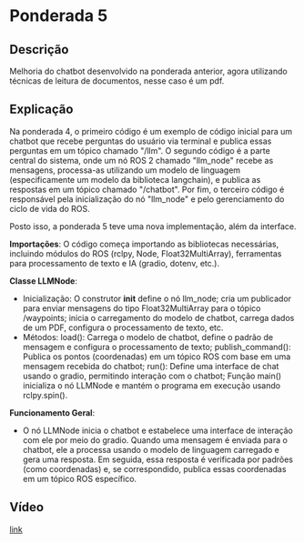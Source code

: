 # Ponderada 5

## Descrição 
Melhoria do chatbot desenvolvido na ponderada anterior, agora utilizando técnicas de leitura de documentos, nesse caso é um pdf.

## Explicação
Na ponderada 4, o primeiro código é um exemplo de código inicial para um chatbot que recebe perguntas do usuário via terminal e publica essas perguntas em um tópico chamado "/llm". O segundo código é a parte central do sistema, onde um nó ROS 2 chamado "llm_node" recebe as mensagens, processa-as utilizando um modelo de linguagem (especificamente um modelo da biblioteca langchain), e publica as respostas em um tópico chamado "/chatbot". Por fim, o terceiro código é responsável pela inicialização do nó "llm_node" e pelo gerenciamento do ciclo de vida do ROS.

Posto isso, a ponderada 5 teve uma nova implementação, além da interface.

**Importações**: O código começa importando as bibliotecas necessárias, incluindo módulos do ROS (rclpy, Node, Float32MultiArray), ferramentas para processamento de texto e IA (gradio, dotenv, etc.).

**Classe LLMNode**:
- Inicialização: O construtor __init__ define o nó llm_node; cria um publicador para enviar mensagens do tipo Float32MultiArray para o tópico /waypoints; inicia o carregamento do modelo de chatbot, carrega dados de um PDF, configura o processamento de texto, etc.
- Métodos: load(): Carrega o modelo de chatbot, define o padrão de mensagem e configura o processamento de texto; publish_command(): Publica os pontos (coordenadas) em um tópico ROS com base em uma mensagem recebida do chatbot; run(): Define uma interface de chat usando o gradio, permitindo interação com o chatbot; Função main() inicializa o nó LLMNode e mantém o programa em execução usando rclpy.spin().

**Funcionamento Geral**:
- O nó LLMNode inicia o chatbot e estabelece uma interface de interação com ele por meio do gradio. Quando uma mensagem é enviada para o chatbot, ele a processa usando o modelo de linguagem carregado e gera uma resposta. Em seguida, essa resposta é verificada por padrões (como coordenadas) e, se correspondido, publica essas coordenadas em um tópico ROS específico.

## Vídeo
[link](https://github.com/luanaparra/modulo8_ponderados/blob/main/ponderada5/ponderada5.webm)
